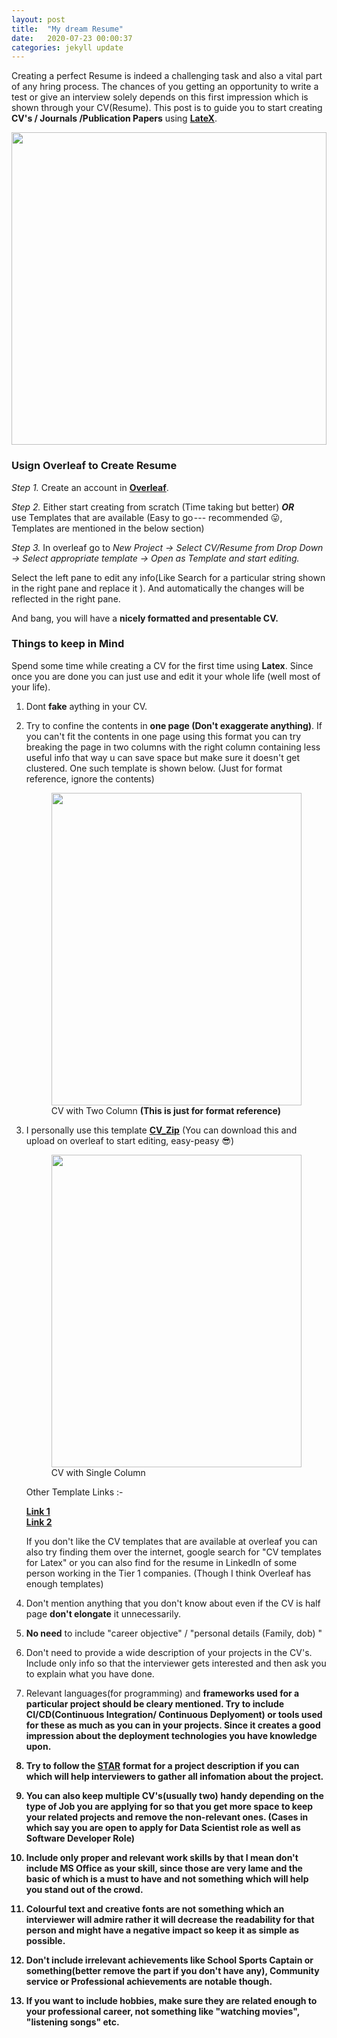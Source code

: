 ```yaml
---
layout: post
title:  "My dream Resume"
date:   2020-07-23 00:00:37
categories: jekyll update
---
```



<style>
      body a {
        /*color: hotpink;*/
        font-weight: bold;
      }
    </style>

Creating a perfect Resume is indeed a challenging task and also a vital part of any hring process. The chances of you getting an opportunity to write a test or give an interview solely depends on this first impression which is shown through your CV(Resume). This post is to guide you to start creating <b>CV's / Journals /Publication Papers</b> using [LateX](https://www.latex-project.org/about/).

<img src ="{{site.url}}/assets/resume_blog/resume.png" width="100%" height="500" />
<br/>

<h3><b>Usign Overleaf to Create Resume</b></h3>

<i>Step 1.</i> Create an account in [Overleaf](https://www.overleaf.com/project).

<i>Step 2. </i> Either start creating from scratch (Time taking but better) <b><i>OR</i></b> <br>     use Templates that are available (Easy to go --- recommended 😛, Templates are mentioned in the below section) 

<i>Step 3. </i> In overleaf go to <i>New Project -> Select CV/Resume from Drop Down -> Select appropriate template -> Open as Template and start editing.</i>

Select the left pane to edit any info(Like Search for a particular string shown in the right pane and replace it ). And automatically the changes will be reflected in the right pane.

And bang, you will have a <b>nicely formatted and presentable CV.</b>

<h3><b>Things to keep in Mind</b></h3>

Spend some time while creating a CV for the first time using <b>Latex</b>. Since once you are done you can just use and edit it your whole life (well most of your life).

1. Dont <b>fake</b> aything in your CV.

2. Try to confine the contents in <b>one page (Don't exaggerate anything)</b>. If you can't fit the contents in one page using this format you can try breaking the page in two columns with the right column containing less useful info that way u can save space but make sure it doesn't get clustered. One such template is shown below. (Just for format reference, ignore the contents)
	<figure>
	  <img src ="{{site.url}}/assets/resume_blog/CV_two_col.jpg" width="100%" height="500" />
	  <figcaption>CV with Two Column <b>(This is just for format reference)</b></figcaption>
	</figure>
	

3. I personally use this template [CV_Zip](https://drive.google.com/drive/folders/1-ZHBv61hYdhgqIVtpbzjkTpBhKlUyeXQ) (You can download this and upload on overleaf to start editing, easy-peasy 😎)
	<figure>
	  <img src ="{{site.url}}/assets/resume_blog/cv_img.png" width="100%" height="500" />
	  <figcaption>CV with Single Column </figcaption>
	</figure>
	Other Template Links :-

	[Link 1](https://www.latextemplates.com/cat/curricula-vitae)<br>
	[Link 2](https://www.latextemplates.com/template/plasmati-graduate-cv)<br>

	If you don't like the CV templates that are available at overleaf you can also try finding them over the internet, google search for "CV templates for Latex" or you can also find for the resume in LinkedIn of some person working in the Tier 1 companies. (Though I think Overleaf has enough templates)

4. Don't mention anything that you don't know about even if the CV is half page <b>don't elongate</b> it unnecessarily.

5. <b>No need</b> to include "career objective" / "personal details (Family, dob) "

6. Don't need to provide a wide description of your projects in the CV's. Include only info so that the interviewer gets interested and then ask you to explain what you have done.

7. Relevant languages(for programming) and <b>frameworks<b> used for a particular project should be cleary mentioned. Try to include <b>CI/CD(Continuous Integration/ Continuous Deplyoment)</b> or tools used for these as much as you can in your projects. Since it creates a good impression about the deployment technologies you have knowledge upon.

8. Try to follow the [STAR](https://en.wikipedia.org/wiki/Situation,_task,_action,_result) format for a project description if you can which will help interviewers to gather all infomation about the project.

9. You can also keep multiple CV's(usually two) handy depending on the type of Job you are applying for so that you get more space to keep your related projects and remove the non-relevant ones. (Cases in which say you are open to apply for Data Scientist role as well as Software Developer Role)

10. Include only proper and relevant work skills by that I mean don't include MS Office as your skill, since those are very lame and the basic of which is a must to have and not something which will help you stand out of the crowd.

11. Colourful text and creative fonts are not something which an interviewer will admire rather it will decrease the readability for that person and might have a negative impact so keep it as simple as possible.

12. Don't include irrelevant achievements like School Sports Captain or something(better remove the part if you don't have any), Community service or Professional achievements are notable though.

13. If you want to include hobbies, make sure they are related enough to your professional career, not something like "watching movies", "listening songs" etc.


